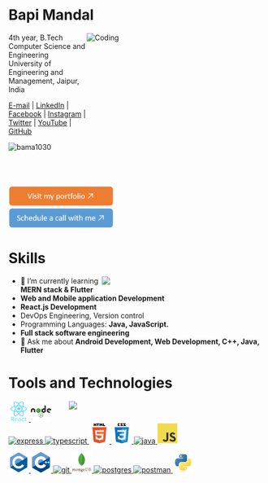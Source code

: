 # Bapi Mandal   
<img align="right" alt="Coding" width="350" height="300" src="https://cdn.dribbble.com/users/1162077/screenshots/3848914/programmer.gif">
4th year, B.Tech Computer Science and Engineering <br/>                                                  
University of Engineering and Management, Jaipur, India   

[E-mail](mailto:bapimandal12340@gmail.com) | [LinkedIn](https://www.linkedin.com/in/bapi-mandal-2247161b7/) | [Facebook]() | [Instagram]() | [Twitter]() | [YouTube]() | [GitHub]()

<p align="left"> <img src="https://komarev.com/ghpvc/?username=bama1030&label=Profile%20views&color=0e75b6&style=flat" alt="bama1030" /> </p>
<div><a href="https://bama1030.github.io/myportfolio/"><img height="40px" src="./portfolio-button.png"></img></a></div>
<div><a href=""><img height="40px" src="./call-button.png"></img></a></div>



# Skills

<div align=right>
    <a href="">
      <img width=320 align="right" src="https://github-readme-stats.vercel.app/api/top-langs/?username=Bama1030&theme=highcontrast&langs_count=10&layout=compact" />
    </a>
</div>

* 🌱 I’m currently learning **MERN stack & Flutter**
* **Web and Mobile application Development**
* **React.js Development** 
* DevOps Engineering, Version control
* Programming Languages: **Java, JavaScript.**
* **Full stack software engineering**
* 💬 Ask me about **Android Development, Web Development, C++, Java, Flutter**



# Tools and Technologies

<div align="right">
   <a href="" title="Go to Source">
      <img align="right" width=385 src="https://github-readme-stats.vercel.app/api?username=Bama1030&show_icons=true&theme=react&border_color=61dafb&include_all_commits=true&count_private=true"/>
   </a>
</div>

 <div align="left" width=310>
    <p align="left">
        <a href="https://reactjs.org/" target="_blank" title ="React.js"> <img
                src="https://raw.githubusercontent.com/devicons/devicon/master/icons/react/react-original-wordmark.svg"
                alt="react" width="40" height="40" /> </a>
        <a href="https://nodejs.org" target="_blank" title ="Node.js"> <img
                src="https://raw.githubusercontent.com/devicons/devicon/master/icons/nodejs/nodejs-original-wordmark.svg"
                alt="nodejs" width="40" height="40" /> </a>
        <a href="https://expressjs.com" target="_blank" title ="Express.js"> <img
                src="https://cdn.buttercms.com/8am8PZECScDawQa33Lv2"
                alt="express" width="40" height="40" /> </a>
        <a href="https://www.typescriptlang.org/" target="_blank" title ="Typescript"> <img
                src="https://cdn.iconscout.com/icon/free/png-512/typescript-1174965.png"
                alt="typescript" width="40" height="40" /> </a>
        <a href="https://www.w3.org/html/" target="_blank" title ="html"> <img
                src="https://raw.githubusercontent.com/devicons/devicon/master/icons/html5/html5-original-wordmark.svg"
                alt="html5" width="40" height="40" /> </a>
        <a href="https://www.w3schools.com/css/" target="_blank" title ="CSS">
            <img src="https://raw.githubusercontent.com/devicons/devicon/master/icons/css3/css3-original-wordmark.svg"
                alt="css3" width="40" height="40" /> </a>
        <a href="https://www.java.com/en/" target="_blank" title ="java"> <img
                src="https://www.oracle.com/a/ocom/img/obic-java-cup.svg"
                alt="java" width="40" height="40" /> </a>
        <a href="https://developer.mozilla.org/en-US/docs/Web/JavaScript" target="_blank" title ="JavaScript"> <img
                src="https://raw.githubusercontent.com/devicons/devicon/master/icons/javascript/javascript-original.svg"
                alt="javascript" width="40" height="40" /> </a>
        <p/>
        <a href="https://www.cprogramming.com/" target="_blank" title ="C"> <img
                src="https://raw.githubusercontent.com/devicons/devicon/master/icons/c/c-original.svg" alt="c" width="40"
                height="40" /> </a>
        <a href="https://www.w3schools.com/cpp/" target="_blank" title ="C++"> <img
                src="https://raw.githubusercontent.com/devicons/devicon/master/icons/cplusplus/cplusplus-original.svg"
                alt="cplusplus" width="40" height="40" /> </a>
        <a href="https://git-scm.com/" target="_blank" title ="git"> <img
                src="https://www.vectorlogo.zone/logos/git-scm/git-scm-icon.svg" alt="git" width="40" height="40" /> </a>
        <a href="https://www.mongodb.com/" target="_blank" title ="MongoDB"> <img
                src="https://raw.githubusercontent.com/devicons/devicon/master/icons/mongodb/mongodb-original-wordmark.svg"
                alt="mongodb" width="40" height="40" /> </a>
        <a href="https://www.postgresql.org/" target="_blank" title ="Postgre SQL"> <img
                src="https://upload.wikimedia.org/wikipedia/commons/thumb/2/29/Postgresql_elephant.svg/1985px-Postgresql_elephant.svg.png"
                alt="postgres" width="40" height="40" /> </a>
        <a href="https://postman.com" target="_blank" title ="Postman"> <img
                src="https://www.vectorlogo.zone/logos/getpostman/getpostman-icon.svg" alt="postman" width="40"
                height="40" /> </a>
        <a href="https://www.python.org" target="_blank" title ="Python"> <img
                src="https://raw.githubusercontent.com/devicons/devicon/master/icons/python/python-original.svg"
                alt="python" width="40" height="40" /> </a>
        <p/>
</div>






